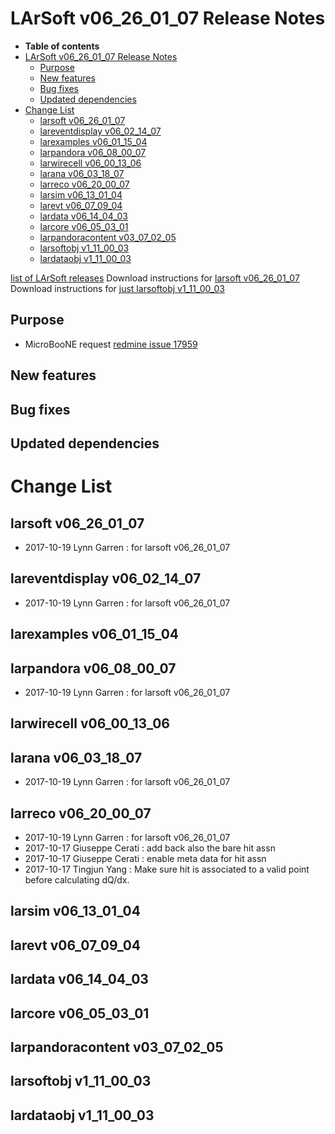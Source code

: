 LArSoft v06_26_01_07 Release Notes
=============================================================================

-   **Table of contents**
-   [LArSoft v06_26_01_07 Release Notes](#LArSoft-v06_26_01_07-Release-Notes)
    -   [Purpose](#Purpose)
    -   [New features](#New-features)
    -   [Bug fixes](#Bug-fixes)
    -   [Updated dependencies](#Updated-dependencies)
-   [Change List](#Change-List)
    -   [larsoft v06_26_01_07](#larsoft-v06_26_01_07)
    -   [lareventdisplay v06_02_14_07](#lareventdisplay-v06_02_14_07)
    -   [larexamples v06_01_15_04](#larexamples-v06_01_15_04)
    -   [larpandora v06_08_00_07](#larpandora-v06_08_00_07)
    -   [larwirecell v06_00_13_06](#larwirecell-v06_00_13_06)
    -   [larana v06_03_18_07](#larana-v06_03_18_07)
    -   [larreco v06_20_00_07](#larreco-v06_20_00_07)
    -   [larsim v06_13_01_04](#larsim-v06_13_01_04)
    -   [larevt v06_07_09_04](#larevt-v06_07_09_04)
    -   [lardata v06_14_04_03](#lardata-v06_14_04_03)
    -   [larcore v06_05_03_01](#larcore-v06_05_03_01)
    -   [larpandoracontent v03_07_02_05](#larpandoracontent-v03_07_02_05)
    -   [larsoftobj v1_11_00_03](#larsoftobj-v1_11_00_03)
    -   [lardataobj v1_11_00_03](#lardataobj-v1_11_00_03)

[list of LArSoft releases](LArSoft_release_list)
Download instructions for [larsoft v06_26_01_07](http://scisoft.fnal.gov/scisoft/bundles/larsoft/v06_26_01_07/larsoft-v06_26_01_07.html)
Download instructions for [just larsoftobj v1_11_00_03](http://scisoft.fnal.gov/scisoft/bundles/larsoftobj/v1_11_00_03/larsoftobj-v1_11_00_03.html)

Purpose
--------------------

-   MicroBooNE request [redmine issue 17959](https://cdcvs.fnal.gov/redmine/issues/17959)

New features
------------------------------

Bug fixes
------------------------

Updated dependencies
----------------------------------------------

Change List
============================

larsoft v06_26_01_07
-------------------------------------------------

-   2017-10-19 Lynn Garren : for larsoft v06_26_01_07

lareventdisplay v06_02_14_07
-----------------------------------------------------------------

-   2017-10-19 Lynn Garren : for larsoft v06_26_01_07

larexamples v06_01_15_04
---------------------------------------------------------

larpandora v06_08_00_07
-------------------------------------------------------

-   2017-10-19 Lynn Garren : for larsoft v06_26_01_07

larwirecell v06_00_13_06
---------------------------------------------------------

larana v06_03_18_07
-----------------------------------------------

-   2017-10-19 Lynn Garren : for larsoft v06_26_01_07

larreco v06_20_00_07
-------------------------------------------------

-   2017-10-19 Lynn Garren : for larsoft v06_26_01_07
-   2017-10-17 Giuseppe Cerati : add back also the bare hit assn
-   2017-10-17 Giuseppe Cerati : enable meta data for hit assn
-   2017-10-17 Tingjun Yang : Make sure hit is associated to a valid point before calculating dQ/dx.

larsim v06_13_01_04
-----------------------------------------------

larevt v06_07_09_04
-----------------------------------------------

lardata v06_14_04_03
-------------------------------------------------

larcore v06_05_03_01
-------------------------------------------------

larpandoracontent v03_07_02_05
---------------------------------------------------------------------

larsoftobj v1_11_00_03
-----------------------------------------------------

lardataobj v1_11_00_03
-----------------------------------------------------
